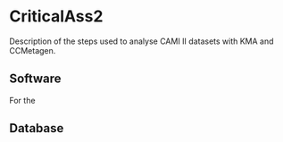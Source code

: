 # CriticalAss2
Description of the steps used to analyse CAMI II datasets with KMA and CCMetagen.


## Software

For the 


## Database



